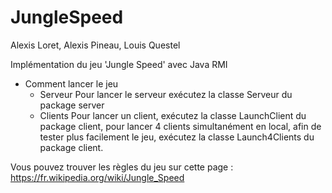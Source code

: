# JungleSpeed
Alexis Loret, Alexis Pineau, Louis Questel

Implémentation du jeu 'Jungle Speed' avec Java RMI

* Comment lancer le jeu
  * Serveur
  Pour lancer le serveur exécutez la classe Serveur du package server
  * Clients
  Pour lancer un client, exécutez la classe LaunchClient du package client, pour lancer 4 clients simultanément en local, afin de tester plus facilement le jeu, exécutez la classe Launch4Clients du package client.
  
Vous pouvez trouver les règles du jeu sur cette page : https://fr.wikipedia.org/wiki/Jungle_Speed
